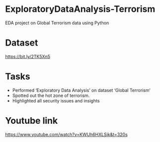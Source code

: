 # ExploratoryDataAnalysis-Terrorism
EDA project on Global Terrorism data using Python

# Dataset
 https://bit.ly/2TK5Xn5

 # Tasks
  - Performed ‘Exploratory Data Analysis’ on dataset ‘Global Terrorism’
  - Spotted out the hot zone of terrorism.
  - Highlighted all security issues and insights

  # Youtube link
  https://www.youtube.com/watch?v=KWUh6HXLSik&t=320s

